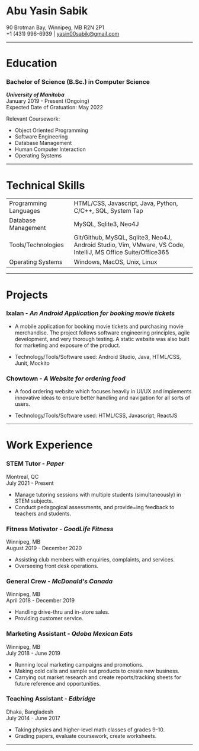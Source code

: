 # Abu Yasin Sabik
90 Brotman Bay, Winnipeg, MB R2N 2P1  
+1 (431) 996-6939 | yasin00sabik@gmail.com

---

# Education

### **Bachelor of Science (B.Sc.) in Computer Science**  
***University of Manitoba***   
January 2019 - Present (Ongoing)  
Expected Date of Gratuation: May 2022

Relevant Coursework:
* Object Oriented Programming
* Software Engineering
* Database Management
* Human Computer Interaction
* Operating Systems

---

# Technical Skills

|  |  |
| --- | --- |
| Programming Languages | HTML/CSS, Javascript, Java, Python, C/C++, SQL, System Tap |
| Database Management | MySQL, Sqlite3, Neo4J |
| Tools/Technologies | Git/Github, MySQL, Sqlite3, Neo4J, Android Studio, Vim, VMware, VS Code, IntelliJ, MS Office Suite/Office365 |
| Operating Systems | Windows, MacOS, Unix, Linux |

---

# Projects

### **Ixalan** - *An Android Application for booking movie tickets*

* A mobile application for booking movie tickets and purchasing movie merchandise. The project follows software engineering principles, agile development, and very thorough testing. A static website was also built for marketing and exposure of the product.  

* Technology/Tools/Software used: Android Studio, Java, HTML/CSS, Junit, Mockito

### **Chowtown** - *A Website for ordering food*

* A food ordering website which focuses heavily in UI/UX and implements innovative ideas to ensure better handling and navigation for all sorts of users.

* Technology/Tools/Software used: HTML/CSS, Javascript, ReactJS

---

# Work Experience 

### **STEM Tutor** - *Paper*  
Montreal, QC  
July 2021 - Present

* Manage tutoring sessions with multiple students (simultaneously) in STEM subjects.
* Conduct pedagogical assessments, and provide=ing feedback to teachers and students.

### **Fitness Motivator** - *GoodLife Fitness*  
Winnipeg, MB  
August 2019 - December 2020

* Assisting club members with enquiries, complaints, and services.
* Overseeing front desk operations.

### **General Crew** - *McDonald's Canada*  
Winnipeg, MB  
April 2018 - December 2019

* Handling drive-thru and in-store sales.
* Providing customer service.

### **Marketing Assistant** - *Qdoba Mexican Eats*  
Winnipeg, MB  
July 2018 - June 2019

* Running local marketing campaigns and promotions.
* Making cold calls and sample out products to create new business.
* Carrying out market research and create reports/tracking sheets for future reference and opportunities.

### **Teaching Assistant** - *Edbridge*  
Dhaka, Bangladesh  
July 2014 - June 2017

* Taking physics and higher-level math classes of grades 9-10.
* Grading papers, evaluate coursework, create worksheets.

---
 

                                                    
                                                                        


 

                                                    
                                                                        
